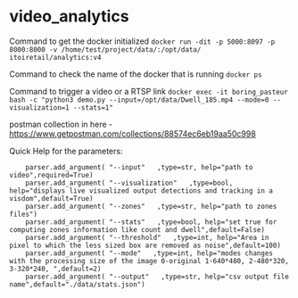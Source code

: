 # video_analytics

Command to get the docker initialized 
```docker run -dit -p 5000:8097 -p 8000:8000 -v /home/test/project/data/:/opt/data/ itoiretail/analytics:v4```

Command to check the name of the docker that is running 
```docker ps ```

Command to trigger a video or a RTSP link
```docker exec -it boring_pasteur bash -c "python3 demo.py --input=/opt/data/Dwell_185.mp4 --mode=0 --visualization=1 --stats=1" ```

postman collection in here - https://www.getpostman.com/collections/88574ec6eb19aa50c998

Quick Help for the parameters:
```
    parser.add_argument( "--input"   ,type=str, help="path to video",required=True)
    parser.add_argument( "--visualization"   ,type=bool, help="displays live visualized output detections and tracking in a visdom",default=True)
    parser.add_argument( "--zones"   ,type=str, help="path to zones files")
    parser.add_argument( "--stats"   ,type=bool, help="set true for computing zones information like count and dwell",default=False)
    parser.add_argument( "--threshold"   ,type=int, help="Area in pixel to which the less sized box are removed as noise",default=100)
    parser.add_argument( "--mode"   ,type=int, help="modes changes with the processing size of the image 0-original 1-640*480, 2-480*320, 3-320*240, ",default=2)
    parser.add_argument( "--output"   ,type=str, help="csv output file name",default="./data/stats.json")
    
```
